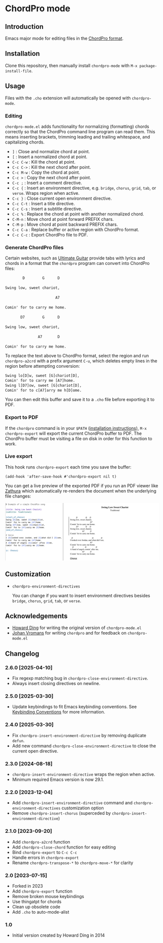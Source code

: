 # ChordPro mode

## Introduction

Emacs major mode for editing files in the [ChordPro
format](https://www.chordpro.org/chordpro/chordpro-introduction/).

## Installation

Clone this repository, then manually install `chordpro-mode` with `M-x
package-install-file`.

## Usage

Files with the `.cho` extension will automatically be opened with `chordpro-mode`.

### Editing

`chordpro-mode.el` adds functionality for normalizing (formatting)
chords correctly so that the ChordPro command line program can read
them. This means inserting brackets, trimming leading and trailing
whitespace, and capitalizing chords.

* `]`        : Close and normalize chord at point.
* `[`        : Insert a normalized chord at point.
* `C-c C-w`  : Kill the chord at point.
* `C-c C->`  : Kill the next chord after point.
* `C-c M-w`  : Copy the chord at point.
* `C-c >`    : Copy the next chord after point.
* `C-c ;`    : Insert a comment directive.
* `C-c {`    : Insert an environment directive, e.g. `bridge`,
        `chorus`, `grid`, `tab`, or `verse`.  Wraps region when active.
* `C-c }`    : Close current open environment directive.
* `C-c C-t`  : Insert a title directive.
* `C-c C-s`  : Insert a subtitle directive.
* `C-c %`    : Replace the chord at point with another normalized chord.
* `C-M-n`    : Move chord at point forward PREFIX chars.
* `C-M-p`    : Move chord at point backward PREFIX chars.
* `C-c C-a`  : Replace buffer or active region with ChordPro format.
* `C-c C-c`  : Export ChordPro file to PDF.

### Generate ChordPro files

Certain websites, such as [Ultimate
Guitar](https://www.ultimate-guitar.com/) provide tabs with lyrics and
chords in a format that the `chordpro` program can convert into
ChordPro files:

```
        D        G      D

Swing low, sweet chariot,

                       A7

Comin' for to carry me home.

       D7        G      D

Swing low, sweet chariot,

               A7       D

Comin' for to carry me home.
```

To replace the text above to ChordPro format, select the region and
run `chordpro-a2crd` with a prefix argument `C-u`, which deletes empty
lines in the region before attempting conversion:

```
Swing lo[D]w, sweet [G]chariot[D],
Comin' for to carry me [A7]home.
Swing l[D7]ow, sweet [G]chariot[D],
Comin' for to c[A7]arry me h[D]ome.
```

You can then edit this buffer and save it to a `.cho` file before
exporting it to PDF.

### Export to PDF

If the `chordpro` command is in your `$PATH` ([installation
instructions](https://www.chordpro.org/chordpro/ChordPro-Installation.html)),
`M-x chordpro-export` will export the current ChordPro buffer to PDF.
The ChordPro buffer must be visiting a file on disk in order for this
function to work.

### Live export

This hook runs `chordpro-export` each time you save the buffer:

```
(add-hook 'after-save-hook #'chordpro-export nil t)
```

You can get a live preview of the exported PDF if you run an PDF
viewer like [Zathura](https://pwmt.org/projects/zathura/) which
automatically re-renders the document when the underlying file
changes:

![demo.png](./img/demo.png)

## Customization

- `chordpro-environment-directives`

    You can change if you want to insert environment directives
    besides `bridge`, `chorus`, `grid`, `tab`, or `verse`.

## Acknowledgements

- [Howard Ding](https://github.com/hading) for writing the original version of `chordpro-mode.el`
- [Johan Vromans](https://johan.vromans.org/) for writing `chordpro`
  and for feedback on `chordpro-mode.el`

## Changelog

### 2.6.0 [2025-04-10]

- Fix regexp matching bug in `chordpro-close-environment-directive`.
- Always insert closing directives on newline.

### 2.5.0 [2025-03-30]

- Update keybindings to fit Emacs keybinding conventions.  See
  [Keybinding
  Conventions](http://www.gnu.org/s/emacs/manual/html_node/elisp/Key-Binding-Conventions.html) for more information.

### 2.4.0 [2025-03-30]

- Fix `chordpro-insert-environment-directive` by removing duplicate
  `defun`.
- Add new command `chordpro-close-environment-directive` to close the
  current open directive.

### 2.3.0 [2024-08-18]

- `chordpro-insert-environment-directive` wraps the region when active.
- Minimum required Emacs version is now 29.1.

### 2.2.0 [2023-12-04]

- Add `chordpro-insert-environment-directive` command and
  `chordpro-environment-directives` customization option
- Remove `chordpro-insert-chorus` (superceded by
  `chordpro-insert-environment-directive`)

### 2.1.0 [2023-09-20]

- Add `chordpro-a2crd` function
- Add `chordpro-close-chord` function for easy editing
- Bind `chordpro-export` to `C-c C-c`
- Handle errors in `chordpro-export`
- Rename `chordpro-transpose-*` to `chordpro-move-*` for clarity

### 2.0 [2023-07-15]

- Forked in 2023
- Add `chordpro-export` function
- Remove broken mouse keybindings
- Use thingatpt for chords
- Clean up obsolete code
- Add `.cho` to auto-mode-alist

### 1.0

- Initial version created by Howard Ding in 2014

<!-- LOCALWORDS: comin arry ome -->
